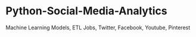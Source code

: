 # Python-Social-Media-Analytics
Machine Learning Models, ETL Jobs, Twitter, Facebook, Youtube, Pinterest


